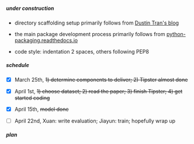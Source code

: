 ##### under construction

- directory scaffolding setup primarily follows from [Dustin Tran's blog](http://dustintran.com/blog/a-research-to-engineering-workflow)

- the main package development process primarily follows from [python-packaging.readthedocs.io](https://python-packaging.readthedocs.io/en/latest/index.html)

- code style: indentation 2 spaces, others following PEP8

##### schedule

- [x] March 25th, ~~1) determine components to deliver; 2) Tipster almost done~~
- [x] April 1st, ~~1) choose dataset; 2) read the paper; 3) finish Tipster; 4) get started coding~~ 
- [x] April 15th, ~~model done~~
- [ ] April 22nd, Xuan: write evaluation; Jiayun: train; hopefully wrap up


##### plan
